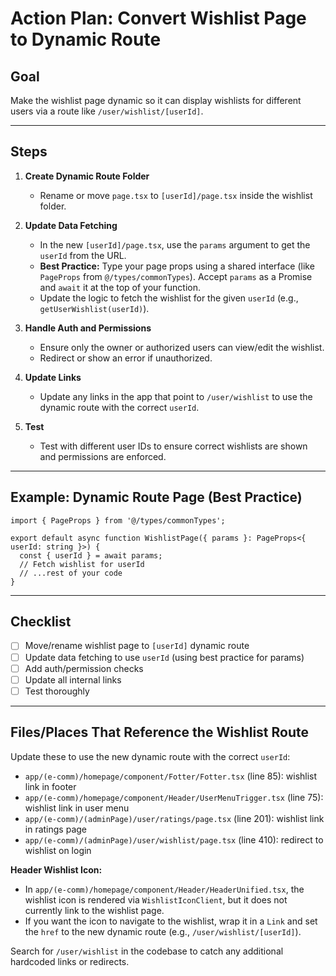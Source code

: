 # Action Plan: Convert Wishlist Page to Dynamic Route

## Goal
Make the wishlist page dynamic so it can display wishlists for different users via a route like `/user/wishlist/[userId]`.

---

## Steps

1. **Create Dynamic Route Folder**
   - Rename or move `page.tsx` to `[userId]/page.tsx` inside the wishlist folder.

2. **Update Data Fetching**
   - In the new `[userId]/page.tsx`, use the `params` argument to get the `userId` from the URL.
   - **Best Practice:** Type your page props using a shared interface (like `PageProps` from `@/types/commonTypes`). Accept `params` as a Promise and `await` it at the top of your function.
   - Update the logic to fetch the wishlist for the given `userId` (e.g., `getUserWishlist(userId)`).

3. **Handle Auth and Permissions**
   - Ensure only the owner or authorized users can view/edit the wishlist.
   - Redirect or show an error if unauthorized.

4. **Update Links**
   - Update any links in the app that point to `/user/wishlist` to use the dynamic route with the correct `userId`.

5. **Test**
   - Test with different user IDs to ensure correct wishlists are shown and permissions are enforced.

---

## Example: Dynamic Route Page (Best Practice)

```tsx
import { PageProps } from '@/types/commonTypes';

export default async function WishlistPage({ params }: PageProps<{ userId: string }>) {
  const { userId } = await params;
  // Fetch wishlist for userId
  // ...rest of your code
}
```

---

## Checklist

- [ ] Move/rename wishlist page to `[userId]` dynamic route
- [ ] Update data fetching to use `userId` (using best practice for params)
- [ ] Add auth/permission checks
- [ ] Update all internal links
- [ ] Test thoroughly

---

## Files/Places That Reference the Wishlist Route
Update these to use the new dynamic route with the correct `userId`:

- `app/(e-comm)/homepage/component/Fotter/Fotter.tsx` (line 85): wishlist link in footer
- `app/(e-comm)/homepage/component/Header/UserMenuTrigger.tsx` (line 75): wishlist link in user menu
- `app/(e-comm)/(adminPage)/user/ratings/page.tsx` (line 201): wishlist link in ratings page
- `app/(e-comm)/(adminPage)/user/wishlist/page.tsx` (line 410): redirect to wishlist on login

**Header Wishlist Icon:**
- In `app/(e-comm)/homepage/component/Header/HeaderUnified.tsx`, the wishlist icon is rendered via `WishlistIconClient`, but it does not currently link to the wishlist page.
- If you want the icon to navigate to the wishlist, wrap it in a `Link` and set the `href` to the new dynamic route (e.g., `/user/wishlist/[userId]`).

Search for `/user/wishlist` in the codebase to catch any additional hardcoded links or redirects. 